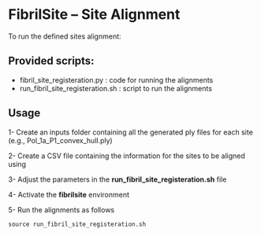 # FibrilSite  – Site Alignment

To run the defined sites alignment:

## Provided scripts:
 - fibril_site_registeration.py     : code for running the alignments
 - run_fibril_site_registeration.sh : script to run the alignments

## Usage

1- Create an inputs folder containing all the generated ply files for each site (e.g., Pol_1a_P1_convex_hull.ply)

2- Create a CSV file containing the information for the sites to be aligned using  

3- Adjust the parameters in the **run_fibril_site_registeration.sh** file

4- Activate the **fibrilsite** environment

5- Run the alignments as follows 
    
    source run_fibril_site_registeration.sh
